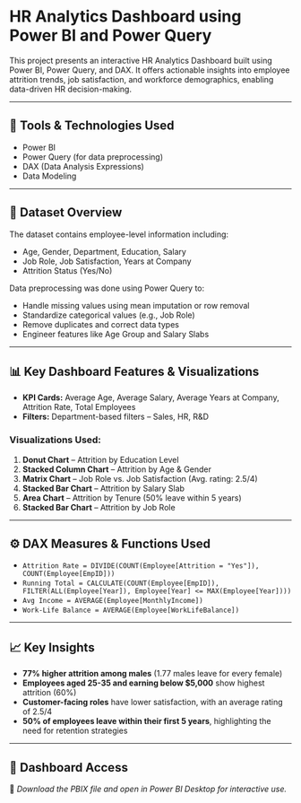 # HR Analytics Dashboard using Power BI and Power Query

This project presents an interactive HR Analytics Dashboard built using Power BI, Power Query, and DAX. It offers actionable insights into employee attrition trends, job satisfaction, and workforce demographics, enabling data-driven HR decision-making.

---

## 🔧 Tools & Technologies Used
- Power BI
- Power Query (for data preprocessing)
- DAX (Data Analysis Expressions)
- Data Modeling

---

## 📂 Dataset Overview
The dataset contains employee-level information including:
- Age, Gender, Department, Education, Salary
- Job Role, Job Satisfaction, Years at Company
- Attrition Status (Yes/No)

Data preprocessing was done using Power Query to:
- Handle missing values using mean imputation or row removal
- Standardize categorical values (e.g., Job Role)
- Remove duplicates and correct data types
- Engineer features like Age Group and Salary Slabs

---

## 📊 Key Dashboard Features & Visualizations

- **KPI Cards:** Average Age, Average Salary, Average Years at Company, Attrition Rate, Total Employees
- **Filters:** Department-based filters – Sales, HR, R&D

### Visualizations Used:
1. **Donut Chart** – Attrition by Education Level  
2. **Stacked Column Chart** – Attrition by Age & Gender  
3. **Matrix Chart** – Job Role vs. Job Satisfaction (Avg. rating: 2.5/4)  
4. **Stacked Bar Chart** – Attrition by Salary Slab  
5. **Area Chart** – Attrition by Tenure (50% leave within 5 years)  
6. **Stacked Bar Chart** – Attrition by Job Role  

---

## ⚙️ DAX Measures & Functions Used
- `Attrition Rate = DIVIDE(COUNT(Employee[Attrition = "Yes"]), COUNT(Employee[EmpID]))`
- `Running Total = CALCULATE(COUNT(Employee[EmpID]), FILTER(ALL(Employee[Year]), Employee[Year] <= MAX(Employee[Year])))`
- `Avg Income = AVERAGE(Employee[MonthlyIncome])`
- `Work-Life Balance = AVERAGE(Employee[WorkLifeBalance])`

---

## 📈 Key Insights
- **77% higher attrition among males** (1.77 males leave for every female)
- **Employees aged 25-35 and earning below $5,000** show highest attrition (60%)
- **Customer-facing roles** have lower satisfaction, with an average rating of 2.5/4
- **50% of employees leave within their first 5 years**, highlighting the need for retention strategies

---

## 📁 Dashboard Access
📌 *Download the PBIX file and open in Power BI Desktop for interactive use.*
